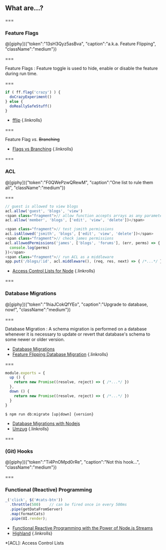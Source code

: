 <!--{section^1:data-breadcrumb="What are...?"}-->

<!--{.interleaf data-background-image="/img/unsplash/simon-migaj-595606-unsplash.jpg"}-->
<!-- Photo by Simon Migaj on Unsplash -->

## What are...?

===

### Feature Flags

@[giphy]({"token":"13sH3Qyz5asBva", "caption":"a.k.a. Feature Flipping", "className":"medium"})

===

Feature Flags
: Feature toggle is used to hide, enable or disable the feature during run time.

===

```js
if ( ff.flag('crazy') ) {
  doCrazyExperiment()
} else {
  doReallySafeStuff()
}
```

- [fflip](https://www.npmjs.com/package/fflip)
{.linkrolls}

===
<!--{.xx-large}-->

Feature Flag *vs.* ~~Branching~~

- [Flags vs Branching](https://featureflags.io/feature-flags-vs-branching/)
{.linkrolls}

===

### ACL

@[giphy]({"token":"F0QWePzwQRewM", "caption":"One list to rule them all", "className":"medium"})

===

```js
// guest is allowed to view blogs
acl.allow('guest', 'blogs', 'view')
<span class="fragment">// allow function accepts arrays as any parameter
acl.allow('member', 'blogs', ['edit', 'view', 'delete'])</span>
```

```js
<span class="fragment">// test jsmith permissions
acl.isAllowed('jsmith', 'blogs', ['edit', 'view', 'delete'])</span>
<span class="fragment">// check james permissions
acl.allowedPermissions('james', ['blogs', 'forums'], (err, perms) => {
  console.log(perms)
})</span>
<span class="fragment">// run ACL as a middleware
app.put('/blogs/:id', acl.middleware(), (req, res, next) => { /*...*/ })</span>
```

- [Access Control Lists for Node](https://www.npmjs.com/package/acl)
{.linkrolls}

===

### Database Migrations

@[giphy]({"token":"1hiaJCokQfYEo", "caption":"Upgrade to database, now!", "className":"medium"})

===

Database Migration
: A schema migration is performed on a database whenever it is necessary to update or revert that database's schema to some newer or older version.

- [Database Migrations](https://featureflags.io/feature-flags-database-migrations/)
- [Feature Flipping Database Migration](http://featureflags.io/wp-content/uploads/2018/03/ffdatabasemigration.jpg)
{.linkrolls}

===

```js
module.exports = {
  up () {
    return new Promise((resolve, reject) => { /*...*/ })
  },
  down () {
    return new Promise((resolve, reject) => { /*...*/ })
  }
}
```

```shell
$ npm run db:migrate [up|down] {version}
```

- [Database Migrations with Nodejs](https://kostasbariotis.com/data-migration-with-nodejs/)
- [Umzug](https://www.npmjs.com/package/umzug)
{.linkrolls}

===

### (Git) Hooks

@[giphy]({"token":"Ti4PnOMpd0rRe", "caption":"Not this hook...", "className":"medium"})

===

### Functional (Reactive) Programming

```js
_('click', $('#cats-btn'))
  .throttle(500)	// can be fired once in every 500ms
  .pipe(getDataFromServer)
  .map(formatCats)
  .pipe(UI.render);
```

- [Functional Reactive Programming with the Power of Node.js Streams](https://blog.risingstack.com/functional-reactive-programming-with-the-power-of-nodejs-streams/)
- [Highland](https://www.npmjs.com/package/highland)
{.linkrolls}


*[ACL]: Access Control Lists
